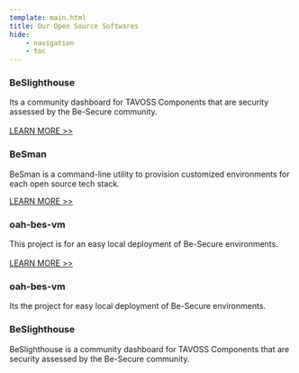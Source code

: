 ```yaml
---
template: main.html
title: Our Open Source Softwares
hide: 
    - navigation
    - toc
---
```


### **BeSlighthouse**

Its a community dashboard for TAVOSS Components that are security assessed by the Be-Secure community.<br><br>
[LEARN MORE >> ](https://be-secure.github.io/BeSLighthouse)

### **BeSman**

BeSman is a command-line utility to provision customized environments for each open source tech stack. 
<!-- Its a customized environment generating tool which basically works in command-line. The Customized environments will be specific to each open source tech stack and these are known as BeSman environments. There are two types of BeSman environments – dev and sec environments. <br> <br> -->
[LEARN MORE >> ](./bes-besman-details.md)
 

### **oah-bes-vm**

This project is for an easy local deployment of Be-Secure environments.<br><br>
[LEARN MORE >> ](https://github.com/Be-Secure/oah-bes-vm)


### **oah-bes-vm**

Its the project for easy local deployment of Be-Secure environments.


### **BeSlighthouse**

BeSlighthouse is a community dashboard for TAVOSS Components that are security assessed by the Be-Secure community.